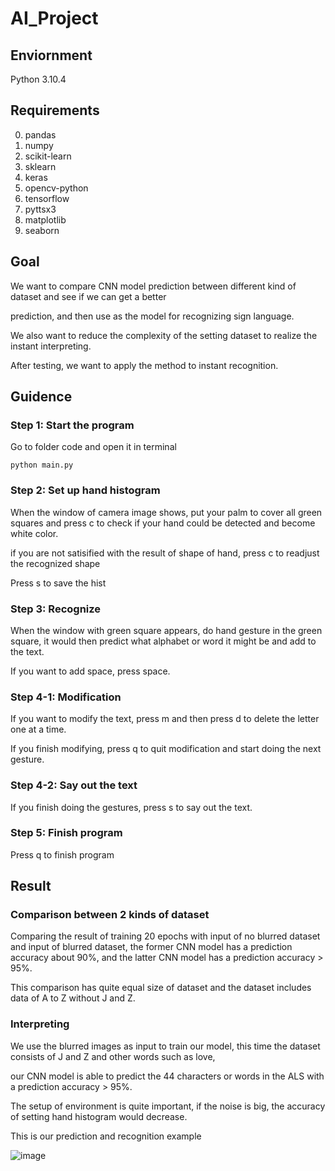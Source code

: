 # AI_Project

## Enviornment
Python 3.10.4

## Requirements
0. pandas
1. numpy
2. scikit-learn
3. sklearn
4. keras
5. opencv-python
6. tensorflow
7. pyttsx3
8. matplotlib
9. seaborn

## Goal
We want to compare CNN model prediction between different kind of dataset and see if we can get a better 

prediction, and then use as the model for recognizing sign language. 

We also want to reduce the complexity of the setting dataset to realize the instant interpreting. 

After testing, we want to apply the method to instant recognition.

## Guidence

### Step 1: Start the program
Go to folder code and open it in terminal

`python main.py`  
  
### Step 2: Set up hand histogram
When the window of camera image shows, put your palm to cover all green squares and press c to check if your hand could be detected and become white color.

if you are not satisified with the result of shape of hand, press c to readjust the recognized shape

Press s to save the hist

### Step 3: Recognize
When the window with green square appears, do hand gesture in the green square, it would then predict what alphabet or word it might be and add to the text.

If you want to add space, press space.

### Step 4-1: Modification
If you want to modify the text, press m and then press d to delete the letter one at a time. 

If you finish modifying, press q to quit modification and start doing the next gesture.

### Step 4-2: Say out the text
If you finish doing the gestures, press s to say out the text.

### Step 5: Finish program
Press q to finish program

## Result
### Comparison between 2 kinds of dataset
Comparing the result of training 20 epochs with input of no blurred dataset and input of blurred dataset,
the former CNN model has a prediction accuracy about 90%, and the latter CNN model has a prediction accuracy > 95%.

This comparison has quite equal size of dataset and the dataset includes data of A to Z without J and Z.

### Interpreting
We use the blurred images as input to train our model, this time the dataset consists of J and Z and other words such as love, 

our CNN model is able to predict the 44 characters or words in the ALS with a prediction accuracy > 95%.

The setup of environment is quite important, if the noise is big, the accuracy of setting hand histogram would decrease.

This is our prediction and recognition example

![image](https://user-images.githubusercontent.com/90640506/173620865-1212596d-c667-4a16-8598-2d53b2aa9e42.png)

